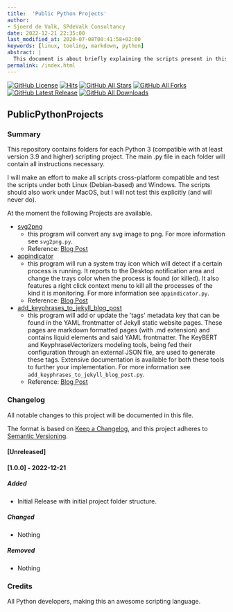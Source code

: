 ```yaml
---
title:  'Public Python Projects'
author:
- Sjoerd de Valk, SPdeValk Consultancy
date: 2022-12-21 22:35:00
last_modified_at: 2020-07-08T00:41:58+02:00
keywords: [linux, tooling, markdown, python]
abstract: |
  This document is about briefly explaining the scripts present in this repository.
permalink: /index.html
---
```

[![GitHub License](https://img.shields.io/github/license/SjoerdV/PublicPythonProjects)](https://github.com/SjoerdV/PublicPythonProjects/blob/main/LICENSE)
[![Hits](https://hits.seeyoufarm.com/api/count/incr/badge.svg?url=https%3A%2F%2Fgithub.com%2FSjoerdV%2FPublicPythonProjects&count_bg=%2379C83D&title_bg=%23555555&icon=&icon_color=%23E7E7E7&title=hits&edge_flat=false)](https://github.com/SjoerdV/PublicPythonProjects)
[![GitHub All Stars](https://img.shields.io/github/stars/SjoerdV/PublicPythonProjects?label=stars)](https://github.com/SjoerdV/PublicPythonProjects/stargazers)
[![GitHub All Forks](https://img.shields.io/github/forks/SjoerdV/PublicPythonProjects?label=forks)](https://github.com/SjoerdV/PublicPythonProjects/network/members)
[![GitHub Latest Release](https://img.shields.io/github/v/release/SjoerdV/PublicPythonProjects?include_prereleases&color=red)](https://github.com/SjoerdV/PublicPythonProjects/releases)
[![GitHub All Downloads](https://img.shields.io/github/downloads/SjoerdV/PublicPythonProjects/total?label=downloads)](https://github.com/SjoerdV/PublicPythonProjects/releases)

## PublicPythonProjects

### Summary

This repository contains folders for each Python 3 (compatible with at least version 3.9 and higher) scripting project. The main .py file in each folder will contain all instructions necessary.

I will make an effort to make all scripts cross-platform compatible and test the scripts under both Linux (Debian-based) and Windows. The scripts should also work under MacOS, but I will not test this explicitly (and will never do).

At the moment the following Projects are available.

* [svg2png](https://github.com/SjoerdV/PublicPythonProjects/tree/main/svg2png)
  * this program will convert any svg image to png. For more information see `svg2png.py`.
  * Reference: [Blog Post](https://www.spdevalk.nl/blog/post-a-new-public-github-repository-python/)
* [appindicator](https://github.com/SjoerdV/PublicPythonProjects/tree/main/appindicator)
  * this program will run a system tray icon which will detect if a certain process is running. It reports to the Desktop notification area and change the trays color when the process is found (or killed). It also features a right click context menu to kill all the processes of the kind it is monitoring. For more information see `appindicator.py`.
  * Reference: [Blog Post](https://www.spdevalk.nl/blog/post-a-new-public-github-repository-python/)
* [add_keyphrases_to_jekyll_blog_post](https://github.com/SjoerdV/PublicPythonProjects/tree/main/add_keyphrases_to_jekyll_blog_post)
  * this program will add or update the 'tags' metadata key that can be found in the YAML frontmatter of Jekyll static website pages. These pages are markdown formatted pages (with .md extension) and contains liquid elements and said YAML frontmatter. The KeyBERT and KeyphraseVectorizers modeling tools, being fed their configuration through an external JSON file, are used to generate these tags. Extensive documentation is available for both these tools to further your implementation. For more information see `add_keyphrases_to_jekyll_blog_post.py`.
  * Reference: [Blog Post](https://www.spdevalk.nl/blog/post-adding-key-phrases-to-jekyll-blog-posts-_-the-offline-edition/)

### Changelog

All notable changes to this project will be documented in this file.

The format is based on [Keep a Changelog](https://keepachangelog.com/en/1.0.0/),
and this project adheres to [Semantic Versioning](https://semver.org/spec/v2.0.0.html).

#### [Unreleased]

#### [1.0.0] - 2022-12-21

##### Added

* Initial Release with initial project folder structure.

##### Changed

* Nothing

##### Removed

* Nothing

### Credits

All Python developers, making this an awesome scripting language.
